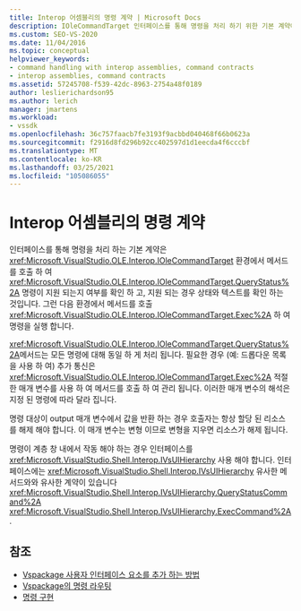 ```yaml
---
title: Interop 어셈블리의 명령 계약 | Microsoft Docs
description: IOleCommandTarget 인터페이스를 통해 명령을 처리 하기 위한 기본 계약에 대해 알아봅니다. VisualStudio.
ms.custom: SEO-VS-2020
ms.date: 11/04/2016
ms.topic: conceptual
helpviewer_keywords:
- command handling with interop assemblies, command contracts
- interop assemblies, command contracts
ms.assetid: 57245708-f539-42dc-8963-2754a48f0189
author: leslierichardson95
ms.author: lerich
manager: jmartens
ms.workload:
- vssdk
ms.openlocfilehash: 36c757faacb7fe3193f9acbbd040468f66b0623a
ms.sourcegitcommit: f2916d8fd296b92cc402597d1d1eecda4f6cccbf
ms.translationtype: MT
ms.contentlocale: ko-KR
ms.lasthandoff: 03/25/2021
ms.locfileid: "105086055"
---
```

# <a name="command-contracts-in-interop-assemblies"></a>Interop 어셈블리의 명령 계약
인터페이스를 통해 명령을 처리 하는 기본 계약은 <xref:Microsoft.VisualStudio.OLE.Interop.IOleCommandTarget> 환경에서 메서드를 호출 하 여 <xref:Microsoft.VisualStudio.OLE.Interop.IOleCommandTarget.QueryStatus%2A> 명령이 지원 되는지 여부를 확인 하 고, 지원 되는 경우 상태와 텍스트를 확인 하는 것입니다. 그런 다음 환경에서 메서드를 호출 <xref:Microsoft.VisualStudio.OLE.Interop.IOleCommandTarget.Exec%2A> 하 여 명령을 실행 합니다.

 <xref:Microsoft.VisualStudio.OLE.Interop.IOleCommandTarget.QueryStatus%2A>메서드는 모든 명령에 대해 동일 하 게 처리 됩니다. 필요한 경우 (예: 드롭다운 목록을 사용 하 여) 추가 통신은 <xref:Microsoft.VisualStudio.OLE.Interop.IOleCommandTarget.Exec%2A> 적절 한 매개 변수를 사용 하 여 메서드를 호출 하 여 관리 됩니다. 이러한 매개 변수의 해석은 지정 된 명령에 따라 달라 집니다.

 명령 대상이 output 매개 변수에서 값을 반환 하는 경우 호출자는 항상 할당 된 리소스를 해제 해야 합니다. 이 매개 변수는 변형 이므로 변형을 지우면 리소스가 해제 됩니다.

 명령이 계층 창 내에서 작동 해야 하는 경우 인터페이스를 <xref:Microsoft.VisualStudio.Shell.Interop.IVsUIHierarchy> 사용 해야 합니다. 인터페이스에는 <xref:Microsoft.VisualStudio.Shell.Interop.IVsUIHierarchy> 유사한 메서드와와 유사한 계약이 있습니다 <xref:Microsoft.VisualStudio.Shell.Interop.IVsUIHierarchy.QueryStatusCommand%2A> <xref:Microsoft.VisualStudio.Shell.Interop.IVsUIHierarchy.ExecCommand%2A> .

## <a name="see-also"></a>참조
- [Vspackage 사용자 인터페이스 요소를 추가 하는 방법](../../extensibility/internals/how-vspackages-add-user-interface-elements.md)
- [Vspackage의 명령 라우팅](../../extensibility/internals/command-routing-in-vspackages.md)
- [명령 구현](../../extensibility/internals/command-implementation.md)
